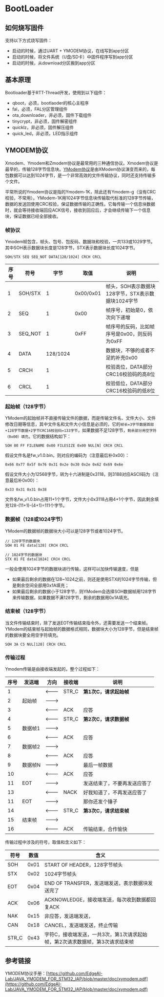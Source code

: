 # BootLoader

## 如何烧写固件

支持以下方式烧写固件：

- 启动的时候，通过UART + YMODEM协议，在线写到app分区
- 启动的时候，将文件系统（U盘/SD卡）中固件程序写到app分区
- 启动的时候，从download分区搬到app分区

## 基本原理

Bootloader基于RTT-Thread开发，使用到以下组件：

- qboot，必须，bootlaoder的核心主程序
- fal，必须，FAL分区管理组件
- ota_downloader，非必须，固件下载组件
- tinycrypt，非必须，固件解密组件
- quicklz，非必须，固件解压组件
- quick_led，非必须，LED指示组件

## YMODEM协议

Xmodem、Ymodem和Zmodem协议是最常用的三种通信协议。Xmodem协议是最早的，传输128字节信息块。[YModem协议](https://github.com/EdgeAI-Lab/JAVA_YMODEM_FOR_STM32_IAP/blob/master/doc/xymodem.pdf)是由XModem协议演变而来的，每包数据可以达到1024字节，是一个非常高效的文件传输协议，同时还支持传输多个文件。

平常所说的Ymodem协议是指的Ymodem-1K，除此还有Ymodem-g（没有CRC校验，不常用）。YModem-1K用1024字节信息块传输取代标准的128字节传输，数据的发送回使用CRC校验，保证数据传输的正确性。它每传输一个信息块数据时，就会等待接收端回应ACK信号，接收到回应后，才会继续传输下一个信息块，保证数据已经全部接收。

### 帧协议

Ymodem帧包含，帧头、包号、包反码、数据块和校验，一共133或1029字节。其中SOH表示数据块长度是128字节，STX表示数据块长度1024字节。

```
SOH/STX SEQ SEQ_NOT DATA[128/1024] CRCH CRCL
```

|序号|符号|字节|取值|说明|
|---|---|---|---|---|
|1|SOH/STX|1|0x00/0x01|帧头，SOH表示数据块128字节，STX表示数据块1024字节|
|2|SEQ|1|0x00|帧序号，初始是0，依次向下递增|
|3|SEQ_NOT|1|0xFF|帧序号的反码，比如帧序号是0x00，则反码为0xFF|
|4|DATA|128/1024||数据块，不够的或者不足的补充0x00|
|5|CRCH|1||校验高位，DATA部分CRC16校验码的高8位|
|6|CRCL|1||校验低位，DATA部分CRC16校验码的低8位|

### 起始帧（128字节）

YModem的起始帧并不直接传输文件的数据，而是传输文件名、文件大小、文件修改日期等信息，其中文件名和文件大小信息是必须的，它的`帧长=3字节数据首部+128字节数据+2字节CRC16校验码=133字节`，如果数据不足128字节，`剩余部分用空字符（0x00）填充`。它的数据结构如下：

```
SOH 00 FF FILENAME 0x00 FILESIZE 0x00 NUL[N] CRCH CRCL
```

假设文件名是fw_v1.0.bin，则对应的编码为（注意最后补0x00）：

```
0x66 0x77 0x5f 0x76 0x31 0x2e 0x30 0x2e 0x62 0x69 0x6e
```

假设文件大小为12568字节，转为十六进制是0x3118，则3188对应ASCII码为（注意最后补0x00）：

```
0x33 0x31 0x31 0x38
```

文件名fw_v1.0.bin占用11+1个字节，文件大小0x3118占用4+1个字节，因此剩余填充128-(11+1)-(4+1)=111个字节。

### 数据帧（128或1024字节）

YModem的数据帧的数据块大小可以是128字节或者1024字节。

```
// 128字节的数据块
SOH 01 FE data[128] CRCH CRCL

// 1024字节的数据块
STX 01 FE data[1024] CRCH CRCL
```

一般会使用1024字节的数据块进行传输，这样可以加快传输速度，但是

- 如果最后剩余的数据在128~1024之前，则还是使用STX的1024字节传输，但是剩余空间全部用0x1A填充；
- 如果最后剩余的数据小于128字节，则YModem会选择SOH数据帧用128字节来传输数据，如果数据不满128字节，剩余的数据用0x1A填充。

### 结束帧（128字节）

当文件传输结束时，除了发送EOT传输结束指令外，还需要发送一个结束帧。YModem的结束帧与起始帧的数据格式相同，数据块大小为128字节，但是结束帧的数据块要全用空字符填充。

```
SOH 3A C5 NUL[128] CRCH CRCL
```

### 传输过程

Ymodem传输是由接收端发起的，整个过程如下：

|序号|发送端|方向|接收端|说明|
|---|---|---|---|---|
|1||<---|STR_C|**第1次C，请求起始帧**|
|2|起始帧|--->||
|3||<---|ACK|应答|
|4||<---|STR_C|**第2次C，请求数据帧**|
|5|数据帧1|--->||
|6||<---|ACK|应答|
|7|数据帧2|--->||
|8||<---|ACK|应答|
|9|数据帧N|--->||最后一帧数据|
|10||<---|ACK|应答|
|11|EOT|--->||发送结束了，不要再发送应答了|
|13||<---|NACK|好我知道了，不再发送应答了|
|11|EOT|--->||那你还发个锤子|
|14||<---|STR_C|**第3次C，请求结束帧**|
|15|结束帧|--->||
|16||<---|ACK|传输结束，合作愉快|

传输过程中涉及的符号，取值和含义如下：

|符号|数值|含义|
|---|---|---|
|SOH | 0x01  | START OF HEADER，128字节帧头|
|STX | 0x02  | 1024字节帧头|
|EOT | 0x04  | END OF TRANSFER，发送端发送，表示数据块发送完了|
|ACK | 0x06  | ACKNOWLEDGE，接收端发送，每次收到数据都回复ACK|
|NAK | 0x15  | 非应答，发送端发送，|
|CAN | 0x18  | CANCEL，发送端发送，终止传输|
|STR_C | 0x43 |字符C，接收端发送，一共3次，第1次请求起始帧，第2次请求数据帧，第3次请求结束帧|

## 参考链接

YMODEM协议手册：[https://github.com/EdgeAI-Lab/JAVA_YMODEM_FOR_STM32_IAP/blob/master/doc/xymodem.pdf](https://github.com/EdgeAI-Lab/JAVA_YMODEM_FOR_STM32_IAP/blob/master/doc/xymodem.pdf)
